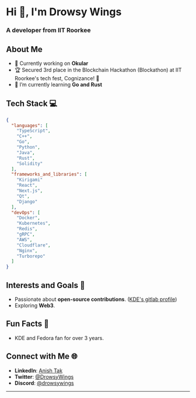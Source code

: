 <h1>Hi 👋, I'm Drowsy Wings</h1>
<h3>A developer from IIT Roorkee</h3>

## About Me
- 🔭 Currently working on **Okular**
- 🏆 Secured 3rd place in the Blockchain Hackathon (Blockathon) at IIT Roorkee's tech fest, Cognizance! 🚀
- 🌱 I’m currently learning **Go and Rust**

## Tech Stack 💻
```json
{
  "languages": [
    "TypeScript",
    "C++",
    "Go",
    "Python",
    "Java",
    "Rust",
    "Solidity"
  ],
  "frameworks_and_libraries": [
    "Kirigami"
    "React",
    "Next.js",
    "Qt",
    "Django"
  ],
  "devOps": [
    "Docker",
    "Kubernetes",
    "Redis",
    "gRPC",
    "AWS",
    "Cloudflare",
    "Nginx",
    "Turborepo"
  ]
}
```

## Interests and Goals 🌟  
- Passionate about **open-source contributions**. ([KDE's gitlab profile](https://invent.kde.org/drowsywings))
- Exploring **Web3**.  

## Fun Facts 🎉  
- KDE and Fedora fan for over 3 years.  

## Connect with Me 🌐  
- **LinkedIn**: [Anish Tak](www.linkedin.com/in/anish-tak-28a984287)  
- **Twitter**: [@DrowsyWings](https://x.com/DrowsyWings)  
- **Discord**: [@drowsywings](discordapp.com/users/drowsywings)
---

